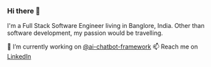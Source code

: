 ### Hi there 👋

I'm a Full Stack Software Engineer living in Banglore, India. Other than software development, my passion would be travelling.

🔭 I’m currently working on [@ai-chatbot-framework](https://github.com/alfredfrancis/ai-chatbot-framework)
📫 Reach me on [LinkedIn](https://www.linkedin.com/in/alfredfrancis/)
